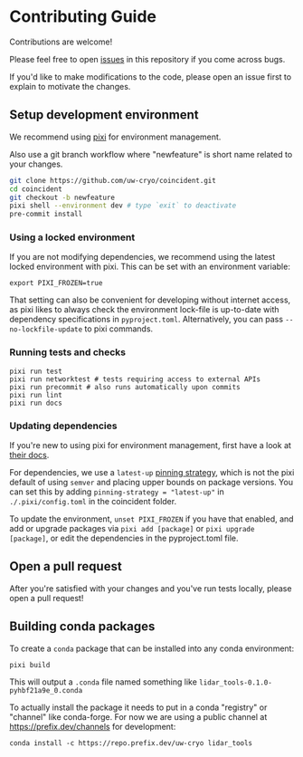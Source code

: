 # Contributing Guide

Contributions are welcome!

Please feel free to open [issues](https://github.com/uw-cryo/coincident/issues)
in this repository if you come across bugs.

If you'd like to make modifications to the code, please open an issue first to
explain to motivate the changes.

## Setup development environment

We recommend using [pixi](https://pixi.sh) for environment management.

Also use a git branch workflow where "newfeature" is short name related to your
changes.

```bash
git clone https://github.com/uw-cryo/coincident.git
cd coincident
git checkout -b newfeature
pixi shell --environment dev # type `exit` to deactivate
pre-commit install
```

### Using a locked environment

If you are not modifying dependencies, we recommend using the latest locked
environment with pixi. This can be set with an environment variable:

```
export PIXI_FROZEN=true
```

That setting can also be convenient for developing without internet access, as
pixi likes to always check the environment lock-file is up-to-date with
dependency specifications in `pyproject.toml`. Alternatively, you can pass
`--no-lockfile-update` to pixi commands.

### Running tests and checks

```
pixi run test
pixi run networktest # tests requiring access to external APIs
pixi run precommit # also runs automatically upon commits
pixi run lint
pixi run docs
```

### Updating dependencies

If you're new to using pixi for environment management, first have a look at
[their docs](https://pixi.sh/latest/getting_started/).

For dependencies, we use a `latest-up`
[pinning strategy](https://pixi.sh/latest/reference/pixi_configuration/#pinning-strategy),
which is not the pixi default of using `semver` and placing upper bounds on
package versions. You can set this by adding `pinning-strategy = "latest-up"` in
`./.pixi/config.toml` in the coincident folder.

To update the environment, `unset PIXI_FROZEN` if you have that enabled, and add
or upgrade packages via `pixi add [package]` or `pixi upgrade [package]`, or
edit the dependencies in the pyproject.toml file.

## Open a pull request

After you're satisfied with your changes and you've run tests locally, please
open a pull request!

## Building conda packages

To create a `conda` package that can be installed into any conda environment:

```
pixi build
```

This will output a `.conda` file named something like
`lidar_tools-0.1.0-pyhbf21a9e_0.conda`

To actually install the package it needs to put in a conda "registry" or
"channel" like conda-forge. For now we are using a public channel at
https://prefix.dev/channels for development:

```
conda install -c https://repo.prefix.dev/uw-cryo lidar_tools
```
